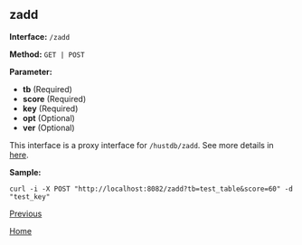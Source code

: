 ## zadd ##

**Interface:** `/zadd`

**Method:** `GET | POST`

**Parameter:** 

*  **tb** (Required)  
*  **score** (Required)  
*  **key** (Required)  
*  **opt** (Optional)
*  **ver** (Optional)

This interface is a proxy interface for `/hustdb/zadd`. See more details in [here](../hustdb/hustdb/zadd.md).  

**Sample:**

    curl -i -X POST "http://localhost:8082/zadd?tb=test_table&score=60" -d "test_key"

[Previous](../ha.md)

[Home](../../index.md)